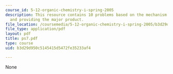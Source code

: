 ```yaml
---
course_id: 5-12-organic-chemistry-i-spring-2005
description: This resource contains 10 problems based on the mechanism of reaction
  and providing the major product.
file_location: /coursemedia/5-12-organic-chemistry-i-spring-2005/b3d29d950c5145415d5472fe35233af4_ps7.pdf
file_type: application/pdf
layout: pdf
title: ps7.pdf
type: course
uid: b3d29d950c5145415d5472fe35233af4

---
```

None